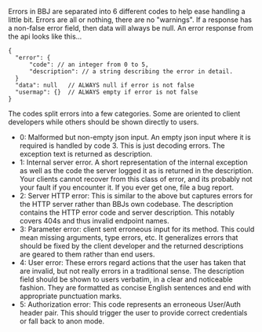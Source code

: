 Errors in BBJ are separated into 6 different codes to help
ease handling a little bit. Errors are all or nothing, there
are no "warnings". If a response has a non-false error field,
then data will always be null. An error response from the api
looks like this...

```
{
  "error": {
      "code": // an integer from 0 to 5,
      "description": // a string describing the error in detail.
  }
  "data": null   // ALWAYS null if error is not false
  "usermap": {}  // ALWAYS empty if error is not false
}
```

The codes split errors into a few categories. Some are oriented
to client developers while others should be shown directly to
users.

  * 0: Malformed but non-empty json input. An empty json input where it is required is handled by code 3. This is just decoding errors. The exception text is returned as description.
  * 1: Internal server error. A short representation of the internal exception as well as the code the server logged it as is returned in the description. Your clients cannot recover from this class of error, and its probably not your fault if you encounter it. If you ever get one, file a bug report.
  * 2: Server HTTP error: This is similar to the above but captures errors for the HTTP server rather than BBJs own codebase. The description contains the HTTP error code and server description. This notably covers 404s and thus invalid endpoint names.
  * 3: Parameter error: client sent erroneous input for its method. This could mean missing arguments, type errors, etc. It generalizes errors that should be fixed by the client developer and the returned descriptions are geared to them rather than end users.
  * 4: User error: These errors regard actions that the user has taken that are invalid, but not really errors in a traditional sense. The description field should be shown to users verbatim, in a clear and noticeable fashion. They are formatted as concise English sentences and end with appropriate punctuation marks.
  * 5: Authorization error: This code represents an erroneous User/Auth header pair. This should trigger the user to provide correct credentials or fall back to anon mode.
